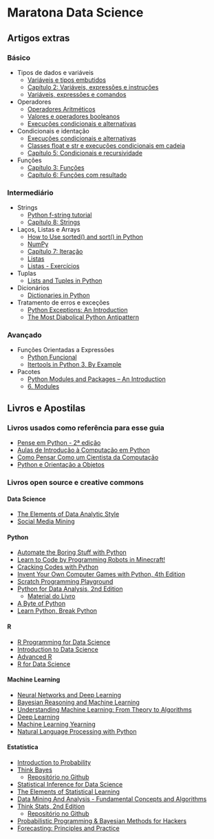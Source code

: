 # Maratona Data Science

## Artigos extras

### Básico

* Tipos de dados e variáveis
  * [Variáveis e tipos embutidos](https://www.caelum.com.br/apostila-python-orientacao-objetos/declarando-e-usando-variaveis/)
  * [Capítulo 2: Variáveis, expressões e instruções](https://penseallen.github.io/PensePython2e/02-vars-expr-instr.html)
  * [Variáveis, expressões e comandos](https://panda.ime.usp.br/aulasPython/static/aulasPython/aula02.html)
* Operadores
  * [Operadores Aritméticos](https://www.caelum.com.br/apostila-python-orientacao-objetos/declarando-e-usando-variaveis/#operadores-aritmticos)
  * [Valores e operadores booleanos](https://panda.ime.usp.br/aulasPython/static/aulasPython/aula05.html)
  * [Execuções condicionais e alternativas](https://panda.ime.usp.br/aulasPython/static/aulasPython/aula03.html)
* Condicionais e identação
  * [Execuções condicionais e alternativas](https://panda.ime.usp.br/aulasPython/static/aulasPython/aula03.html)
  * [Classes float e str e execuções condicionais em cadeia](https://panda.ime.usp.br/aulasPython/static/aulasPython/aula04.html)
  * [Capítulo 5: Condicionais e recursividade](https://penseallen.github.io/PensePython2e/05-cond-recur.html)
* Funções
  * [Capítulo 3: Funções](https://penseallen.github.io/PensePython2e/03-funcoes.html)
  * [Capítulo 6: Funções com resultado](https://penseallen.github.io/PensePython2e/06-funcoes-result.html)

### Intermediário

* Strings
  * [Python f-string tutorial](http://zetcode.com/python/fstring/)
  * [Capítulo 8: Strings](https://penseallen.github.io/PensePython2e/08-strings.html)
* Laços, Listas e Arrays
  * [How to Use sorted() and sort() in Python](https://realpython.com/python-sort/)
  * [NumPy](https://realpython.com/tutorials/numpy/)
  * [Capítulo 7: Iteração](https://penseallen.github.io/PensePython2e/07-iteracao.html)
  * [Listas](https://panda.ime.usp.br/aulasPython/static/aulasPython/aula09.html#listas)
  * [Listas - Exercícios](https://python.ime.usp.br/pensepy/static/pensepy/09-Listas/listas.html)
* Tuplas
  * [Lists and Tuples in Python](https://realpython.com/python-lists-tuples/)
* Dicionários
  * [Dictionaries in Python](https://realpython.com/python-dicts/)
* Tratamento de erros e exceções
  * [Python Exceptions: An Introduction](https://realpython.com/python-exceptions/)
  * [The Most Diabolical Python Antipattern](https://realpython.com/the-most-diabolical-python-antipattern/)

### Avançado

* Funções Orientadas a Expressões
  * [Python Funcional](https://github.com/dunossauro/python-funcional)
  * [Itertools in Python 3, By Example](https://realpython.com/python-itertools/)
* Pacotes
  * [Python Modules and Packages – An Introduction](https://realpython.com/python-modules-packages/)
  * [6. Modules](https://docs.python.org/3/tutorial/modules.html)

## Livros e Apostilas

### Livros usados como referência para esse guia

* [Pense em Python - 2ª edição](https://penseallen.github.io/PensePython2e/)
* [Aulas de Introdução à Computação em Python](https://panda.ime.usp.br/aulasPython/static/aulasPython/index.html)
* [Como Pensar Como um Cientista da Computação](https://python.ime.usp.br/pensepy/static/pensepy/index.html)
* [Python e Orientação a Objetos](https://www.caelum.com.br/apostila-python-orientacao-objetos)

### Livros open source e creative commons

#### Data Science

* [The Elements of Data Analytic Style](https://leanpub.com/datastyle)
* [Social Media Mining](http://dmml.asu.edu/smm/book/)

#### Python

* [Automate the Boring Stuff with Python](https://automatetheboringstuff.com/)
* [Learn to Code by Programming Robots in Minecraft!](https://turtleappstore.com/book/)
* [Cracking Codes with Python](https://inventwithpython.com/cracking/)
* [Invent Your Own Computer Games with Python, 4th Edition](http://inventwithpython.com/invent4thed/)
* [Scratch Programming Playground](https://inventwithscratch.com/book/)
* [Python for Data Analysis, 2nd Edition](http://shop.oreilly.com/product/0636920023784.do)
  * [Material do Livro](https://github.com/wesm/pydata-book)
* [A Byte of Python](https://github.com/swaroopch/byte-of-python)
* [Learn Python, Break Python](https://learnpythonbreakpython.com/)

#### R

* [R Programming for Data Science](https://leanpub.com/rprogramming)
* [Introduction to Data Science](https://docs.google.com/file/d/0B6iefdnF22XQeVZDSkxjZ0Z5VUE/edit?pli=1)
* [Advanced R](http://adv-r.had.co.nz/)
* [R for Data Science](https://r4ds.had.co.nz/)

#### Machine Learning

* [Neural Networks and Deep Learning](http://neuralnetworksanddeeplearning.com/index.html)
* [Bayesian Reasoning and Machine Learning](http://web4.cs.ucl.ac.uk/staff/D.Barber/textbook/240415.pdf)
* [Understanding Machine Learning: From Theory to Algorithms](https://www.cse.huji.ac.il/~shais/UnderstandingMachineLearning/copy.html)
* [Deep Learning](http://www.deeplearningbook.org/)
* [Machine Learning Yearning](https://www.deeplearning.ai/machine-learning-yearning/)
* [Natural Language Processing with Python](https://www.nltk.org/book/)

#### Estatística

* [Introduction to Probability](http://www.dartmouth.edu/~chance/teaching_aids/books_articles/probability_book/amsbook.mac.pdf)
* [Think Bayes](https://greenteapress.com/wp/think-bayes/)
  * [Repositório no Github](https://github.com/AllenDowney/ThinkBayes2)
* [Statistical Inference for Data Science](https://leanpub.com/LittleInferenceBook)
* [The Elements of Statistical Learning](https://web.stanford.edu/~hastie/ElemStatLearn/)
* [Data Mining And Analysis - Fundamental Concepts and Algorithms](http://www.dataminingbook.info/pmwiki.php/Main/BookDownload)
* [Think Stats, 2nd Edition](https://greenteapress.com/wp/think-stats-2e/)
  * [Repositório no Github](https://github.com/AllenDowney/ThinkStats2)
* [Probabilistic Programming & Bayesian Methods for Hackers](https://camdavidsonpilon.github.io/Probabilistic-Programming-and-Bayesian-Methods-for-Hackers/)
* [Forecasting: Principles and Practice](https://otexts.com/fpp2/)